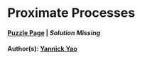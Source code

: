# Proximate Processes

#### [Puzzle Page](3.4-p.pdf) | *Solution Missing*
#### Author(s): [Yannick Yao](../../../../search.html?q=Yannick+Yao)

